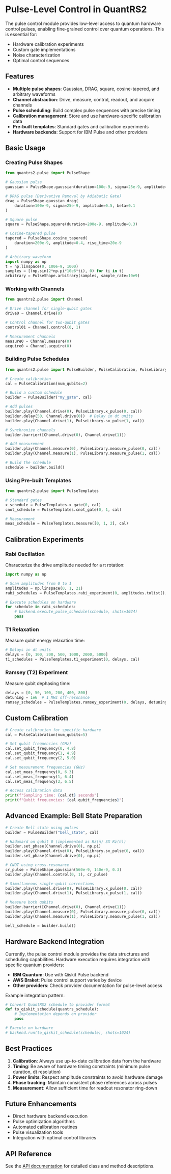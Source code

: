 # Pulse-Level Control in QuantRS2

The pulse control module provides low-level access to quantum hardware control pulses, enabling fine-grained control over quantum operations. This is essential for:

- Hardware calibration experiments
- Custom gate implementations
- Noise characterization
- Optimal control sequences

## Features

- **Multiple pulse shapes**: Gaussian, DRAG, square, cosine-tapered, and arbitrary waveforms
- **Channel abstraction**: Drive, measure, control, readout, and acquire channels
- **Pulse scheduling**: Build complex pulse sequences with precise timing
- **Calibration management**: Store and use hardware-specific calibration data
- **Pre-built templates**: Standard gates and calibration experiments
- **Hardware backends**: Support for IBM Pulse and other providers

## Basic Usage

### Creating Pulse Shapes

```python
from quantrs2.pulse import PulseShape

# Gaussian pulse
gaussian = PulseShape.gaussian(duration=100e-9, sigma=25e-9, amplitude=0.5)

# DRAG pulse (Derivative Removal by Adiabatic Gate)
drag = PulseShape.gaussian_drag(
    duration=100e-9, sigma=25e-9, amplitude=0.5, beta=0.1
)

# Square pulse
square = PulseShape.square(duration=200e-9, amplitude=0.3)

# Cosine-tapered pulse
tapered = PulseShape.cosine_tapered(
    duration=200e-9, amplitude=0.4, rise_time=20e-9
)

# Arbitrary waveform
import numpy as np
t = np.linspace(0, 100e-9, 1000)
samples = [(np.sin(2*np.pi*10e6*ti), 0) for ti in t]
arbitrary = PulseShape.arbitrary(samples, sample_rate=10e9)
```

### Working with Channels

```python
from quantrs2.pulse import Channel

# Drive channel for single-qubit gates
drive0 = Channel.drive(0)

# Control channel for two-qubit gates
control01 = Channel.control(0, 1)

# Measurement channels
measure0 = Channel.measure(0)
acquire0 = Channel.acquire(0)
```

### Building Pulse Schedules

```python
from quantrs2.pulse import PulseBuilder, PulseCalibration, PulseLibrary

# Create calibration
cal = PulseCalibration(num_qubits=2)

# Build a custom schedule
builder = PulseBuilder("my_gate", cal)

# Add pulses
builder.play(Channel.drive(0), PulseLibrary.x_pulse(0, cal))
builder.delay(50, Channel.drive(0))  # Delay in dt units
builder.play(Channel.drive(1), PulseLibrary.sx_pulse(1, cal))

# Synchronize channels
builder.barrier([Channel.drive(0), Channel.drive(1)])

# Add measurement
builder.play(Channel.measure(0), PulseLibrary.measure_pulse(0, cal))
builder.play(Channel.measure(1), PulseLibrary.measure_pulse(1, cal))

# Build the schedule
schedule = builder.build()
```

### Using Pre-built Templates

```python
from quantrs2.pulse import PulseTemplates

# Standard gates
x_schedule = PulseTemplates.x_gate(0, cal)
cnot_schedule = PulseTemplates.cnot_gate(0, 1, cal)

# Measurement
meas_schedule = PulseTemplates.measure([0, 1, 2], cal)
```

## Calibration Experiments

### Rabi Oscillation

Characterize the drive amplitude needed for a π rotation:

```python
import numpy as np

# Scan amplitudes from 0 to 1
amplitudes = np.linspace(0, 1, 21)
rabi_schedules = PulseTemplates.rabi_experiment(0, amplitudes.tolist(), cal)

# Execute schedules on hardware
for schedule in rabi_schedules:
    # backend.execute_pulse_schedule(schedule, shots=1024)
    pass
```

### T1 Relaxation

Measure qubit energy relaxation time:

```python
# Delays in dt units
delays = [0, 100, 200, 500, 1000, 2000, 5000]
t1_schedules = PulseTemplates.t1_experiment(0, delays, cal)
```

### Ramsey (T2) Experiment

Measure qubit dephasing time:

```python
delays = [0, 50, 100, 200, 400, 800]
detuning = 1e6  # 1 MHz off-resonance
ramsey_schedules = PulseTemplates.ramsey_experiment(0, delays, detuning, cal)
```

## Custom Calibration

```python
# Create calibration for specific hardware
cal = PulseCalibration(num_qubits=5)

# Set qubit frequencies (GHz)
cal.set_qubit_frequency(0, 4.8)
cal.set_qubit_frequency(1, 4.9)
cal.set_qubit_frequency(2, 5.0)

# Set measurement frequencies (GHz)
cal.set_meas_frequency(0, 6.3)
cal.set_meas_frequency(1, 6.4)
cal.set_meas_frequency(2, 6.5)

# Access calibration data
print(f"Sampling time: {cal.dt} seconds")
print(f"Qubit frequencies: {cal.qubit_frequencies}")
```

## Advanced Example: Bell State Preparation

```python
# Create Bell state using pulses
builder = PulseBuilder("bell_state", cal)

# Hadamard on qubit 0 (implemented as Rz(π) SX Rz(π))
builder.set_phase(Channel.drive(0), np.pi)
builder.play(Channel.drive(0), PulseLibrary.sx_pulse(0, cal))
builder.set_phase(Channel.drive(0), np.pi)

# CNOT using cross-resonance
cr_pulse = PulseShape.gaussian(560e-9, 140e-9, 0.3)
builder.play(Channel.control(0, 1), cr_pulse)

# Simultaneous single-qubit corrections
builder.play(Channel.drive(0), PulseLibrary.x_pulse(0, cal))
builder.play(Channel.drive(1), PulseLibrary.x_pulse(1, cal))

# Measure both qubits
builder.barrier([Channel.drive(0), Channel.drive(1)])
builder.play(Channel.measure(0), PulseLibrary.measure_pulse(0, cal))
builder.play(Channel.measure(1), PulseLibrary.measure_pulse(1, cal))

bell_schedule = builder.build()
```

## Hardware Backend Integration

Currently, the pulse control module provides the data structures and scheduling capabilities. Hardware execution requires integration with specific quantum providers:

- **IBM Quantum**: Use with Qiskit Pulse backend
- **AWS Braket**: Pulse control support varies by device
- **Other providers**: Check provider documentation for pulse-level access

Example integration pattern:

```python
# Convert QuantRS2 schedule to provider format
def to_qiskit_schedule(quantrs_schedule):
    # Implementation depends on provider
    pass

# Execute on hardware
# backend.run(to_qiskit_schedule(schedule), shots=1024)
```

## Best Practices

1. **Calibration**: Always use up-to-date calibration data from the hardware
2. **Timing**: Be aware of hardware timing constraints (minimum pulse duration, dt resolution)
3. **Power limits**: Respect amplitude constraints to avoid hardware damage
4. **Phase tracking**: Maintain consistent phase references across pulses
5. **Measurement**: Allow sufficient time for readout resonator ring-down

## Future Enhancements

- Direct hardware backend execution
- Pulse optimization algorithms
- Automated calibration routines
- Pulse visualization tools
- Integration with optimal control libraries

## API Reference

See the [API documentation](https://quantrs2.readthedocs.io/en/latest/api/pulse.html) for detailed class and method descriptions.